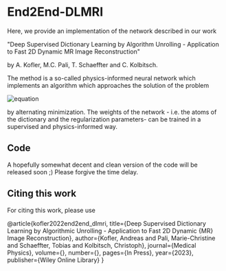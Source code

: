 # End2End-DLMRI

Here, we provide an implementation of the network described in our work

"Deep Supervised Dictionary Learning by Algorithm Unrolling - Application to Fast 2D Dynamic MR Image Reconstruction"

by A. Kofler, M.C. Pali, T. Schaeffter and C. Kolbitsch.

The method is a so-called physics-informed neural network which implements an algorithm which approaches the solution of the problem

![equation](https://latex.codecogs.com/svg.image?\underset{\mathbf{x},&space;\\{\boldsymbol{\gamma}_j\\}_j}{\mathrm{min}}&space;\frac{1}{2}\|\|&space;\mathbf{F}_I\mathbf{x}&space;&space;&space;-\mathbf{y}_I\|\|_2^2&space;&plus;&space;\frac{\lambda}{2}&space;\sum_{j=1}^{N_{\mathbf{d},\mathbf{s}}}&space;\|\|&space;\mathbf{R}_j^{\mathbf{d},&space;\mathbf{s}}&space;\mathbf{x}&space;-&space;\mathbf{\Psi}&space;\boldsymbol{\gamma}_j&space;\|\|_2^2&space;&plus;&space;\alpha&space;\sum_{j=1}^{N_{\mathbf{d},\mathbf{s}}}&space;\|\|&space;\boldsymbol{\gamma}_j\|\|_1)

by alternating minimization. The weights of the network - i.e. the atoms of the dictionary and the regularization parameters- can be trained in a supervised and physics-informed way.

## Code

A hopefully somewhat decent and clean version of the code will be released soon ;) Please forgive the time delay.

## Citing this work
For citing this work, please use

@article{kofler2022end2end_dlmri,
  title={Deep Supervised Dictionary Learning by Algorithmic Unrolling - Application to Fast 2D Dynamic {MR} Image Reconstruction},
  author={Kofler, Andreas and Pali, Marie-Christine and Schaeffter, Tobias and Kolbitsch, Christoph},
  journal={Medical Physics},
  volume={},
  number={},
  pages={In Press},
  year={2023},
  publisher={Wiley Online Library}
}

